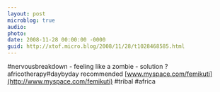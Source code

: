 ```yaml
---
layout: post
microblog: true
audio: 
photo: 
date: 2008-11-28 00:00:00 -0000
guid: http://xtof.micro.blog/2008/11/28/t1028468585.html
---
```

#nervousbreakdown - feeling like a zombie - solution ? africotherapy#daybyday recommended [www.myspace.com/femikuti](http://www.myspace.com/femikuti) #tribal #africa
